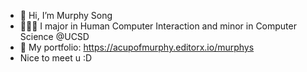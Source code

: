 - 👋 Hi, I’m Murphy Song
- 👩🏻‍💻 I major in Human Computer Interaction and minor in Computer Science @UCSD
- 🎨 My portfolio: https://acupofmurphy.editorx.io/murphys
- Nice to meet u :D

<!---
murph77/murph77 is a ✨ special ✨ repository because its `README.md` (this file) appears on your GitHub profile.
You can click the Preview link to take a look at your changes.
--->
